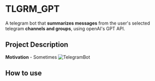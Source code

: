 # TLGRM_GPT
A telegram bot that **summarizes messages** from the user's selected telegram **channels and groups**, using openAI's GPT API.

## Project Description

**Motivation** - Sometimes 
![TelegramBot](https://cdn.discordapp.com/attachments/523125126540165121/1198278225479073912/image.png?ex=65be528f&is=65abdd8f&hm=c0e3f6fa4a0ea930e525a6d9ac93edf385b4957cd718f2aebc57899296b4d6b6&=10x10)

## How to use


